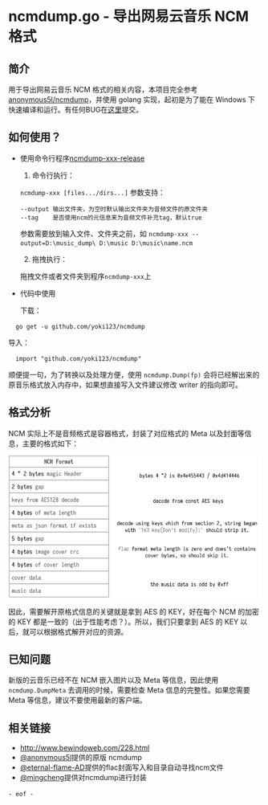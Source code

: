 # ncmdump.go - 导出网易云音乐 NCM 格式

## 简介

用于导出网易云音乐 NCM 格式的相关内容，本项目完全参考 [anonymous5l/ncmdump](https://github.com/anonymous5l/ncmdump)，并使用 golang 实现，起初是为了能在 Windows 下快速编译和运行。有任何BUG在[这里](https://github.com/yoki123/ncmdump/issues)提交。


## 如何使用？

* 使用命令行程序[ncmdump-xxx-release](https://github.com/yoki123/ncmdump/releases)

 
  1. 命令行执行：
  
  `ncmdump-xxx [files.../dirs...]`
  参数支持：
  ```
  --output 输出文件夹，为空时默认输出文件夹为音频文件的原文件夹
  --tag    是否使用ncm的元信息来为音频文件补充tag，默认true
  ```
  参数需要放到输入文件、文件夹之前，如
  `ncmdump-xxx --output=D:\music_dump\ D:\music D:\music\name.ncm`
  
  2. 拖拽执行：
   
   拖拽文件或者文件夹到程序`ncmdump-xxx`上

* 代码中使用

  下载：
  
```shell
  go get -u github.com/yoki123/ncmdump
```

 导入：
```golang
  import "github.com/yoki123/ncmdump"
```

顺便提一句，为了转换以及处理方便，使用 `ncmdump.Dump(fp)` 会将已经解出来的原音乐格式放入内存中，如果想直接写入文件建议修改 writer 的指向即可。

## 格式分析

NCM 实际上不是音频格式是容器格式，封装了对应格式的 Meta 以及封面等信息，主要的格式如下：

![ncm.png](./asserts/ncm.png)

因此，需要解开原格式信息的关键就是拿到 AES 的 KEY，好在每个 NCM 的加密的 KEY 都是一致的（出于性能考虑？）。所以，我们只要拿到 AES 的 KEY 以后，就可以根据格式解开对应的资源。


## 已知问题

新版的云音乐已经不在 NCM 嵌入图片以及 Meta 等信息，因此使用 `ncmdump.DumpMeta` 去调用的时候，需要检查 Meta 信息的完整性。如果您需要 Meta 等信息，建议不要使用最新的客户端。

## 相关链接

- http://www.bewindoweb.com/228.html
- [@anonymous5l](https://github.com/anonymous5l)提供的原版 ncmdump
- [@eternal-flame-AD](https://github.com/eternal-flame-AD)提供的flac封面写入和目录自动寻找ncm文件
- [@mingcheng](https://github.com/mingcheng)提供对ncmdump进行封装

`- eof -`
